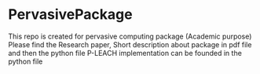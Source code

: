 # PervasivePackage
This repo is created for pervasive computing package (Academic purpose)
Please find the Research paper, Short description about package in pdf file and then the python file
P-LEACH implementation can be founded in the python file
